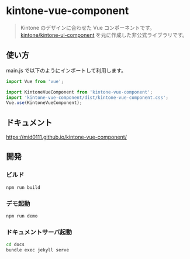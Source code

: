 # kintone-vue-component

> Kintone のデザインに合わせた Vue コンポーネントです。  
> [kintone/kintone-ui-component](https://github.com/kintone/kintone-ui-component) を元に作成した非公式ライブラリです。

## 使い方

main.js で以下のようにインポートして利用します。

```js
import Vue from 'vue';

import KintoneVueComponent from 'kintone-vue-component';
import 'kintone-vue-component/dist/kintone-vue-component.css';
Vue.use(KintoneVueComponent);
```

## ドキュメント

https://mid0111.github.io/kintone-vue-component/

## 開発

### ビルド

```bash
npm run build
```

### デモ起動

```bash
npm run demo
```

### ドキュメントサーバ起動

```bash
cd docs
bundle exec jekyll serve
```
